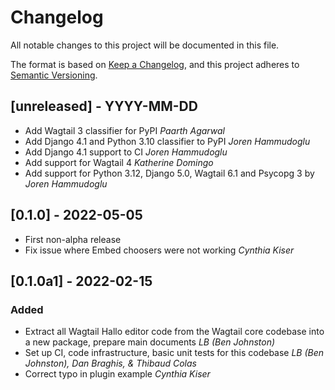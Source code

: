# Changelog

All notable changes to this project will be documented in this file.

The format is based on [Keep a Changelog](https://keepachangelog.com/en/1.0.0/), and this project adheres to [Semantic Versioning](https://semver.org/spec/v2.0.0.html).

## [unreleased] - YYYY-MM-DD

- Add Wagtail 3 classifier for PyPI _Paarth Agarwal_
- Add Django 4.1 and Python 3.10 classifier to PyPI _Joren Hammudoglu_
- Add Django 4.1 support to CI _Joren Hammudoglu_
- Add support for Wagtail 4 _Katherine Domingo_
- Add support for Python 3.12, Django 5.0, Wagtail 6.1 and Psycopg 3 by _Joren Hammudoglu_

## [0.1.0] - 2022-05-05

- First non-alpha release
- Fix issue where Embed choosers were not working _Cynthia Kiser_

## [0.1.0a1] - 2022-02-15

### Added

- Extract all Wagtail Hallo editor code from the Wagtail core codebase into a new package, prepare main documents _LB (Ben Johnston)_
- Set up CI, code infrastructure, basic unit tests for this codebase _LB (Ben Johnston), Dan Braghis, & Thibaud Colas_
- Correct typo in plugin example _Cynthia Kiser_
